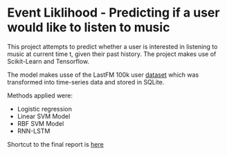 # Event Liklihood - Predicting if a user would like to listen to music

This project attempts to predict whether a user is interested in listening to music at current time t, given their past history. The project makes use of Scikit-Learn and Tensorflow.

The model makes usse of the LastFM 100k user [dataset](http://www.dtic.upf.edu/~ocelma/MusicRecommendationDataset/lastfm-1K.html) which was transformed into time-series data and stored in SQLite.

Methods applied were:
- Logistic regression
- Linear SVM Model
- RBF SVM Model
- RNN-LSTM

Shortcut to the final report is [here](https://github.com/BadrulAlom/EventPrediction/blob/master/0_Docs/report/latex/COMPGI99-Alom-Badrul.pdf)

